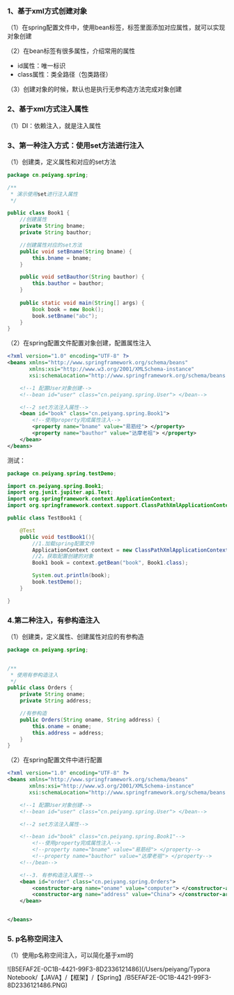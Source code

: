 

### 1、基于xml方式创建对象

（1）在spring配置文件中，使用bean标签，标签里面添加对应属性，就可以实现对象创建

（2）在bean标签有很多属性，介绍常用的属性

* id属性：唯一标识
* class属性：类全路径（包类路径）

（3）创建对象的时候，默认也是执行无参构造方法完成对象创建



### 2、基于xml方式注入属性

（1）DI：依赖注入，就是注入属性

### 3、第一种注入方式：使用set方法进行注入

（1）创建类，定义属性和对应的set方法

```java
package cn.peiyang.spring;

/**
 * 演示使用set进行注入属性
 */

public class Book1 {
    //创建属性
    private String bname;
    private String bauthor;

    //创建属性对应的set方法
    public void setBname(String bname) {
        this.bname = bname;
    }

    public void setBauthor(String bauthor) {
        this.bauthor = bauthor;
    }
    
    public static void main(String[] args) {
        Book book = new Book();
        book.setBname("abc");
    }
}  

```

（2）在spring配置文件配置对象创建，配置属性注入

```xml
<?xml version="1.0" encoding="UTF-8" ?>
<beans xmlns="http://www.springframework.org/schema/beans"
       xmlns:xsi="http://www.w3.org/2001/XMLSchema-instance"
       xsi:schemaLocation="http://www.springframework.org/schema/beans http://www.springframework.org/schema/beans/spring-beans.xsd">

    <!--1 配置User对象创建-->
    <!--bean id="user" class="cn.peiyang.spring.User"> </bean-->

    <!--2 set方法注入属性-->
    <bean id="book" class="cn.peiyang.spring.Book1">
        <!--使用property完成属性注入-->
        <property name="bname" value="易筋经"> </property>
        <property name="bauthor" value="达摩老祖"> </property>
    </bean>
</beans>

```

测试：

```java
package cn.peiyang.spring.testDemo;

import cn.peiyang.spring.Book1;
import org.junit.jupiter.api.Test;
import org.springframework.context.ApplicationContext;
import org.springframework.context.support.ClassPathXmlApplicationContext;

public class TestBook1 {

    @Test
    public void testBook1(){
        //1.加载spring配置文件
        ApplicationContext context = new ClassPathXmlApplicationContext("bean1.xml");
        //2。获取配置创建的对象
        Book1 book = context.getBean("book", Book1.class);

        System.out.println(book);
        book.testDemo();
    }

}

```



### 4.第二种注入，有参构造注入

（1）创建类，定义属性、创建属性对应的有参构造

```java
package cn.peiyang.spring;


/**
 * 使用有参构造注入
 */
public class Orders {
    private String oname;
    private String address;

    //有参构造
    public Orders(String oname, String address) {
        this.oname = oname;
        this.address = address;
    }
}

```

（2）在spring配置文件中进行配置

```xml
<?xml version="1.0" encoding="UTF-8" ?>
<beans xmlns="http://www.springframework.org/schema/beans"
       xmlns:xsi="http://www.w3.org/2001/XMLSchema-instance"
       xsi:schemaLocation="http://www.springframework.org/schema/beans http://www.springframework.org/schema/beans/spring-beans.xsd">

    <!--1 配置User对象创建-->
    <!--bean id="user" class="cn.peiyang.spring.User"> </bean-->

    <!--2 set方法注入属性-->

    <!--bean id="book" class="cn.peiyang.spring.Book1"-->
        <!--使用property完成属性注入-->
        <!--property name="bname" value="易筋经"> </property-->
        <!--property name="bauthor" value="达摩老祖"> </property-->
    <!--/bean-->

    <!--3. 有参构造注入属性-->
    <bean id="order" class="cn.peiyang.spring.Orders">
        <constructor-arg name="oname" value="computer"> </constructor-arg>
        <constructor-arg name="address" value="China"> </constructor-arg>
    </bean>


</beans>		
```



### 5. p名称空间注入

（1）使用p名称空间注入，可以简化基于xml的

![B5EFAF2E-0C1B-4421-99F3-8D2336121486](/Users/peiyang/Typora Notebook/【JAVA】/【框架】/【Spring】/B5EFAF2E-0C1B-4421-99F3-8D2336121486.PNG)


